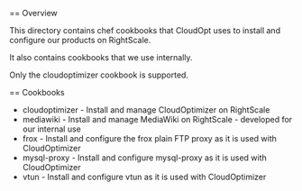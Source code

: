 == Overview

This directory contains chef cookbooks that CloudOpt uses to install and configure our products on RightScale.

It also contains cookbooks that we use internally.

Only the cloudoptimizer cookbook is supported.

== Cookbooks

* cloudoptimizer - Install and manage CloudOptimizer on RightScale
* mediawiki - Install and manage MediaWiki on RightScale - developed for our internal use
* frox - Install and configure the frox plain FTP proxy as it is used with CloudOptimizer
* mysql-proxy - Install and configure mysql-proxy as it is used with CloudOptimizer
* vtun - Install and configure vtun as it is used with CloudOptimizer